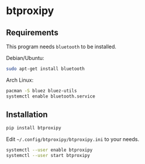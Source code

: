 # btproxipy

## Requirements

This program needs `bluetooth` to be installed.

Debian/Ubuntu:

``` bash
sudo apt-get install bluetooth
```

Arch Linux:

``` bash
pacman -S bluez bluez-utils
systemctl enable bluetooth.service
```

## Installation

``` bash
pip install btproxipy
```

Edit `~/.config/btproxipy/btproxipy.ini` to your needs.

``` bash
systemctl --user enable btproxipy
systemctl --user start btproxipy
```
